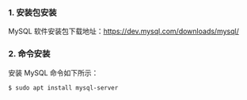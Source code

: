 ### 1. 安装包安装

MySQL 软件安装包下载地址：<https://dev.mysql.com/downloads/mysql/>

### 2. 命令安装

安装 MySQL 命令如下所示：

```shell
$ sudo apt install mysql-server
```

